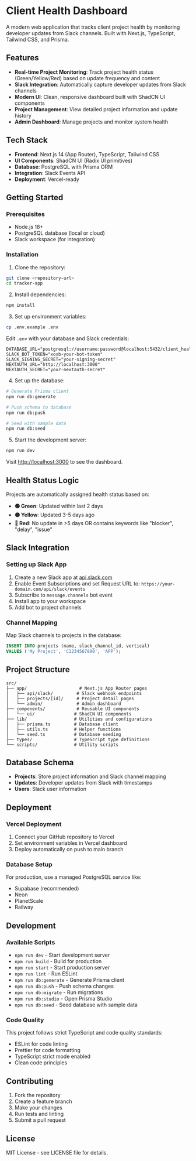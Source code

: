 # Client Health Dashboard

A modern web application that tracks client project health by monitoring developer updates from Slack channels. Built with Next.js, TypeScript, Tailwind CSS, and Prisma.

## Features

- **Real-time Project Monitoring**: Track project health status (Green/Yellow/Red) based on update frequency and content
- **Slack Integration**: Automatically capture developer updates from Slack channels
- **Modern UI**: Clean, responsive dashboard built with ShadCN UI components
- **Project Management**: View detailed project information and update history
- **Admin Dashboard**: Manage projects and monitor system health

## Tech Stack

- **Frontend**: Next.js 14 (App Router), TypeScript, Tailwind CSS
- **UI Components**: ShadCN UI (Radix UI primitives)
- **Database**: PostgreSQL with Prisma ORM
- **Integration**: Slack Events API
- **Deployment**: Vercel-ready

## Getting Started

### Prerequisites

- Node.js 18+
- PostgreSQL database (local or cloud)
- Slack workspace (for integration)

### Installation

1. Clone the repository:
```bash
git clone <repository-url>
cd tracker-app
```

2. Install dependencies:
```bash
npm install
```

3. Set up environment variables:
```bash
cp .env.example .env
```

Edit `.env` with your database and Slack credentials:
```env
DATABASE_URL="postgresql://username:password@localhost:5432/client_health_dashboard"
SLACK_BOT_TOKEN="xoxb-your-bot-token"
SLACK_SIGNING_SECRET="your-signing-secret"
NEXTAUTH_URL="http://localhost:3000"
NEXTAUTH_SECRET="your-nextauth-secret"
```

4. Set up the database:
```bash
# Generate Prisma client
npm run db:generate

# Push schema to database
npm run db:push

# Seed with sample data
npm run db:seed
```

5. Start the development server:
```bash
npm run dev
```

Visit [http://localhost:3000](http://localhost:3000) to see the dashboard.

## Health Status Logic

Projects are automatically assigned health status based on:

- **🟢 Green**: Updated within last 2 days
- **🟡 Yellow**: Updated 3-5 days ago
- **🔴 Red**: No update in >5 days OR contains keywords like "blocker", "delay", "issue"

## Slack Integration

### Setting up Slack App

1. Create a new Slack app at [api.slack.com](https://api.slack.com/apps)
2. Enable Event Subscriptions and set Request URL to: `https://your-domain.com/api/slack/events`
3. Subscribe to `message.channels` bot event
4. Install app to your workspace
5. Add bot to project channels

### Channel Mapping

Map Slack channels to projects in the database:
```sql
INSERT INTO projects (name, slack_channel_id, vertical)
VALUES ('My Project', 'C1234567890', 'APP');
```

## Project Structure

```
src/
├── app/                    # Next.js App Router pages
│   ├── api/slack/         # Slack webhook endpoints
│   ├── projects/[id]/     # Project detail pages
│   └── admin/             # Admin dashboard
├── components/            # Reusable UI components
│   └── ui/               # ShadCN UI components
├── lib/                  # Utilities and configurations
│   ├── prisma.ts         # Database client
│   ├── utils.ts          # Helper functions
│   └── seed.ts           # Database seeding
├── types/                # TypeScript type definitions
└── scripts/              # Utility scripts
```

## Database Schema

- **Projects**: Store project information and Slack channel mapping
- **Updates**: Developer updates from Slack with timestamps
- **Users**: Slack user information

## Deployment

### Vercel Deployment

1. Connect your GitHub repository to Vercel
2. Set environment variables in Vercel dashboard
3. Deploy automatically on push to main branch

### Database Setup

For production, use a managed PostgreSQL service like:
- Supabase (recommended)
- Neon
- PlanetScale
- Railway

## Development

### Available Scripts

- `npm run dev` - Start development server
- `npm run build` - Build for production
- `npm run start` - Start production server
- `npm run lint` - Run ESLint
- `npm run db:generate` - Generate Prisma client
- `npm run db:push` - Push schema changes
- `npm run db:migrate` - Run migrations
- `npm run db:studio` - Open Prisma Studio
- `npm run db:seed` - Seed database with sample data

### Code Quality

This project follows strict TypeScript and code quality standards:
- ESLint for code linting
- Prettier for code formatting
- TypeScript strict mode enabled
- Clean code principles

## Contributing

1. Fork the repository
2. Create a feature branch
3. Make your changes
4. Run tests and linting
5. Submit a pull request

## License

MIT License - see LICENSE file for details.
